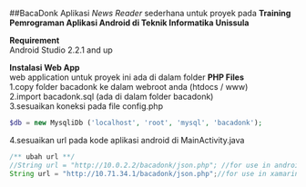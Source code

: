 ##BacaDonk
Aplikasi *News Reader* sederhana untuk proyek pada **Training Pemrograman Aplikasi Android di Teknik Informatika Unissula**

**Requirement**  
Android Studio 2.2.1 and up

**Instalasi Web App**  
web application untuk proyek ini ada di dalam folder **PHP Files**  
1.copy folder bacadonk ke dalam webroot anda (htdocs / www)  
2.import bacadonk.sql (ada di dalam folder bacadonk)  
3.sesuaikan koneksi pada file config.php
```php
$db = new MysqliDb ('localhost', 'root', 'mysql', 'bacadonk');
```  
4.sesuaikan url pada kode aplikasi android di MainActivity.java  
```java
/** ubah url **/
//String url = "http://10.0.2.2/bacadonk/json.php"; //for use in android default emulator  
String url = "http://10.71.34.1/bacadonk/json.php";//for use in xamarin android player
```
